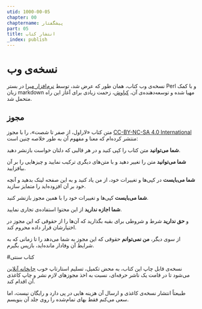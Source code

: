 ```yaml
---
utid: 1000-00-05
chapter: 00
chaptername: پیشگفتار
part: 05
title: انتشار کتاب
_index: publish
---
```




# نسخه‌ی وب

نسخه‌ی وب کتاب، همان طور که عرض شد، توسط [نرم‌افزار میرا](https://miraxy.github.io/doc-fa/) در بستر Perl و با کمک زبان markdown مهیا شده و توسعه‌دهنده‌ی آن، [کیاوش](https://twitter.com/kiavash)، زحمت زیادی برای آغاز این راه متحمل شد.

## مجوز

متن کتاب «لاراول، از صفر تا شصت»، را با مجوز [CC-BY-NC-SA 4.0 International](https://creativecommons.org/licenses/by-nc-sa/4.0/) منتشر کرده‌ام که معنا و مفهوم آن به طور خلاصه چنین است:

**شما می‌توانید** متن کتاب را کپی کنید و در هر قالبی که دلتان خواست بازنشر دهید.

**شما می‌توانید** متن را تغییر دهید و با متن‌های دیگری ترکیب نمایید و چیزهایی را بر آن بیافزایید.

**شما می‌بایست** در کپی‌ها و تغییرات خود، از من یاد کنید و به این صفحه لینک بدهید و آنچه خود بر آن افزوده‌اید را متمایز سازید.

**شما می‌بایست** کپی‌ها و تغییرات خود را با همین مجوز بازنشر کنید.

**شما اجازه ندارید** از این محتوا استفاده‌ی تجاری نمایید.

و **حق ندارید** شرط و شروطی برای بقیه بگذارید که آن‌ها را از حقوقی که این مجوز در اختیارشان قرار داده محروم کند.

از سوی دیگر، **من نمی‌توانم** حقوقی که این مجوز به شما می‌دهد را تا زمانی که به شرایط آن وفادار مانده‌اید، بازپس بگیرم. 



#کتاب سنتی

نسخه‌ی قابل چاپ این کتاب، به محض تکمیل، تسلیم استارتاپ خوب [چاپخانه آنلاین](https://chapkhaneh.online/) می‌شود تا در قامت یک ناشر حرفه‌ای، نسبت به اخذ مجوزهای لازم نشر و چاپ کاغذی آن اقدام کند. 

طبیعتاً انتشار نسخه‌ی کاغذی و ارسال آن هزینه هایی در پی دارد و رایگان نیست، اما سعی می‌کنم فقط بهای تمام‌شده را روی جلد آن بنویسم.